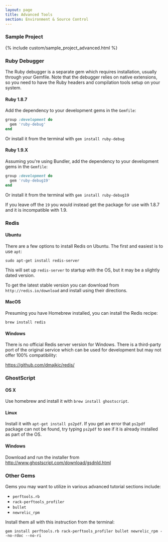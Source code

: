 ```yaml
---
layout: page
title: Advanced Tools
section: Environment & Source Control
---
```


### Sample Project

{% include custom/sample_project_advanced.html %}

### Ruby Debugger

The Ruby debugger is a separate gem which requires installation, usually through your Gemfile. Note that the debugger relies on native extensions, so you need to have the Ruby headers and compilation tools setup on your system.

#### Ruby 1.8.7

Add the dependency to your development gems in the `Gemfile`:

```ruby
group :development do
  gem 'ruby-debug'
end
```

Or install it from the terminal with `gem install ruby-debug`

#### Ruby 1.9.X

Assuming you're using Bundler, add the dependency to your development gems in the `Gemfile`:

```ruby
group :development do
  gem 'ruby-debug19'
end
```

Or install it from the terminal with `gem install ruby-debug19`

If you leave off the `19` you would instead get the package for use with 1.8.7 and it is incompatible with 1.9.

### Redis

#### Ubuntu

There are a few options to install Redis on Ubuntu. The first and easiest is to use `apt`:

```plain
sudo apt-get install redis-server
```

This will set up `redis-server` to startup with the OS, but it may be a slightly dated version.

To get the latest stable version you can download from `http://redis.io/download` and install using their directions. 

#### MacOS

Presuming you have Homebrew installed, you can install the Redis recipe:

```
brew install redis
```

#### Windows

There is no official Redis server version for Windows. There is a third-party port of the original service which can be used for development but may not offer 100% compatibility:

https://github.com/dmajkic/redis/

### GhostScript

#### OS X

Use homebrew and install it with `brew install ghostscript`.

#### Linux

Install it with `apt-get install ps2pdf`. If you get an error that `ps2pdf` package can not be found, try typing `ps2pdf` to see if it is already installed as part of the OS.

#### Windows

Download and run the installer from http://www.ghostscript.com/download/gsdnld.html

### Other Gems

Gems you may want to utilize in various advanced tutorial sections include:

* `perftools.rb`
* `rack-perftools_profiler`
* `bullet`
* `newrelic_rpm`

Install them all with this instruction from the terminal:

```plain
gem install perftools.rb rack-perftools_profiler bullet newrelic_rpm --no-rdoc --no-ri
```
